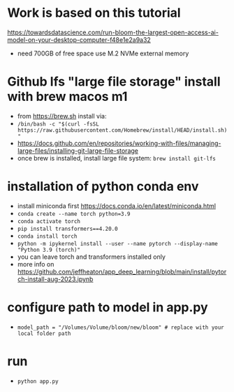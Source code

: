 # Work is based on this tutorial
https://towardsdatascience.com/run-bloom-the-largest-open-access-ai-model-on-your-desktop-computer-f48e1e2a9a32
- need 700GB of free space use M.2 NVMe external memory
# Github lfs "large file storage" install with brew macos m1
- from https://brew.sh install via:
- `/bin/bash -c "$(curl -fsSL https://raw.githubusercontent.com/Homebrew/install/HEAD/install.sh)"`
- https://docs.github.com/en/repositories/working-with-files/managing-large-files/installing-git-large-file-storage
- once brew is installed, install large file system: `brew install git-lfs`
# installation of python conda env
- install miniconda first https://docs.conda.io/en/latest/miniconda.html
- `conda create --name torch python=3.9`
- `conda activate torch`
- `pip install transformers==4.20.0`
- `conda install torch`
- `python -m ipykernel install --user --name pytorch --display-name "Python 3.9 (torch)"`
- you can leave torch and transformers installed only
- more info on https://github.com/jeffheaton/app_deep_learning/blob/main/install/pytorch-install-aug-2023.ipynb
 # configure path to model in app.py
 - `model_path = "/Volumes/Volume/bloom/new/bloom" # replace with your local folder path`
# run
- `python app.py`